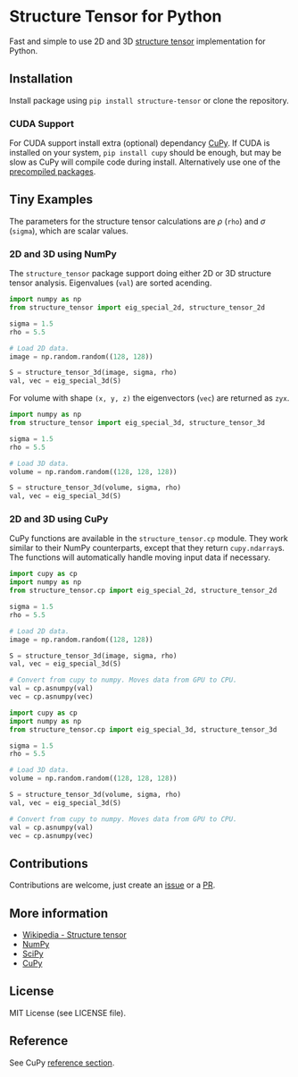 # Structure Tensor for Python
Fast and simple to use 2D and 3D [structure tensor](https://en.wikipedia.org/wiki/Structure_tensor) implementation for Python.

## Installation
Install package using ```pip install structure-tensor``` or clone the repository.

### CUDA Support
For CUDA support install extra (optional) dependancy [CuPy](https://github.com/cupy/cupy). If CUDA is installed on your system, ```pip install cupy``` should be enough, but may be slow as CuPy will compile code during install. Alternatively use one of the [precompiled packages](https://github.com/cupy/cupy#installation).

## Tiny Examples
The parameters for the structure tensor calculations are $\rho$ (```rho```) and $\sigma$ (```sigma```), which are scalar values.

### 2D and 3D using NumPy
The ```structure_tensor``` package support doing either 2D or 3D structure tensor analysis. Eigenvalues (```val```) are sorted acending.

``` python
import numpy as np
from structure_tensor import eig_special_2d, structure_tensor_2d

sigma = 1.5
rho = 5.5

# Load 2D data.
image = np.random.random((128, 128))

S = structure_tensor_3d(image, sigma, rho)
val, vec = eig_special_3d(S)
```

For volume with shape ```(x, y, z)``` the eigenvectors (```vec```) are returned as ```zyx```.

``` python
import numpy as np
from structure_tensor import eig_special_3d, structure_tensor_3d

sigma = 1.5
rho = 5.5

# Load 3D data.
volume = np.random.random((128, 128, 128))

S = structure_tensor_3d(volume, sigma, rho)
val, vec = eig_special_3d(S)
```

### 2D and 3D using CuPy
CuPy functions are available in the ```structure_tensor.cp``` module. They work similar to their NumPy counterparts, except that they return ```cupy.ndarray```s. The functions will automatically handle moving input data if necessary.

``` python
import cupy as cp
import numpy as np
from structure_tensor.cp import eig_special_2d, structure_tensor_2d

sigma = 1.5
rho = 5.5

# Load 2D data.
image = np.random.random((128, 128))

S = structure_tensor_3d(image, sigma, rho)
val, vec = eig_special_3d(S)

# Convert from cupy to numpy. Moves data from GPU to CPU.
val = cp.asnumpy(val)
vec = cp.asnumpy(vec)
```

``` python
import cupy as cp
import numpy as np
from structure_tensor.cp import eig_special_3d, structure_tensor_3d

sigma = 1.5
rho = 5.5

# Load 3D data.
volume = np.random.random((128, 128, 128))

S = structure_tensor_3d(volume, sigma, rho)
val, vec = eig_special_3d(S)

# Convert from cupy to numpy. Moves data from GPU to CPU.
val = cp.asnumpy(val)
vec = cp.asnumpy(vec)
```

## Contributions
Contributions are welcome, just create an [issue](https://github.com/Skielex/structure-tensor/issues) or a [PR](https://github.com/Skielex/structure-tensor/pulls).

## More information
- [Wikipedia - Structure tensor](https://en.wikipedia.org/wiki/Structure_tensor)
- [NumPy](https://numpy.org/)
- [SciPy](https://www.scipy.org/)
- [CuPy](https://cupy.chainer.org/)

## License
MIT License (see LICENSE file).

## Reference
See CuPy [reference section](https://github.com/cupy/cupy#reference).